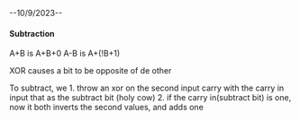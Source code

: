 --10/9/2023--
#### Subtraction
A+B is A+B+0
A-B is A+(!B+1)

XOR causes a bit to be opposite of de other

To subtract, we
	1. throw an xor on the second input carry with the carry in input that as the subtract bit (holy cow)
	2. if the carry in(subtract bit) is one, now it both inverts the second values, and adds one